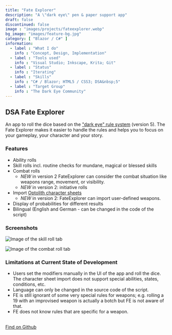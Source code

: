 ```yaml
---
title: "Fate Explorer"
description: "A \"dark eye\" pen & paper support app"
draft: false
discontinued: false
image : "images/projects/fateexplorer.webp"
bg_image: "images/feature-bg.jpg"
category: [ "Blazor / C#" ]
information:
  - label : "What I do"
    info : "Concept, Design, Implementation"
  - label : "Tools used"
    info : "Visual Studio; Inkscape, Krita; Git"
  - label : "Status"
    info : "Iterating"
  - label : "Skills"
    info : "C# / Blazor; HTML5 / CSS3; DSA&nbsp;5"
  - label : "Target Group"
    info : "The Dark Eye Community"
---
```


## DSA Fate Explorer

An app to roll the dice based on the ["dark eye" rule system](https://ulisses-regelwiki.de/index.php/home.html) (version 5). The Fate Explorer makes it easier to handle the rules and helps you to focus on your gameplay, your character and your story.


### Features

* Ability rolls
* Skill rolls incl. routine checks for mundane, magical or blessed skills
* Combat rolls
  * *NEW* in version 2 FateExplorer can consider the combat situation like weapons range, movement, or visibility.
  * *NEW* in version 2: initiative rolls
* Import [Optolith character sheets](https://optolith.app/en/)
  * *NEW* in version 2: FateExplorer can import user-defined weapons.
* Display of probabilities for different results
* Bilingual (English and German - can be changed in the code of the script)


### Screenshots

![Image of the skill roll tab](/images/projects/fe_screenshot_skill.jpg)

![Image of the combat roll tab](/images/projects/fe_screenshot_combat.jpg)



### Limitations at Current State of Development

* Users set the modifiers manually in the UI of the app and roll the dice. The character sheet import does not support special abilities, states, conditions, etc. 
* Language can only be changed in the source code of the script.
* FE is still ignorant of some very special rules for weapons; e.g. rolling a 19 with an improvised weapon is actually a botch but FE is not aware of that.
* FE does not know rules that are specific for a weapon.

<br/>
<a href="https://github.com/SigurdJanson/Fate-Explorer">Find on Github</a>

